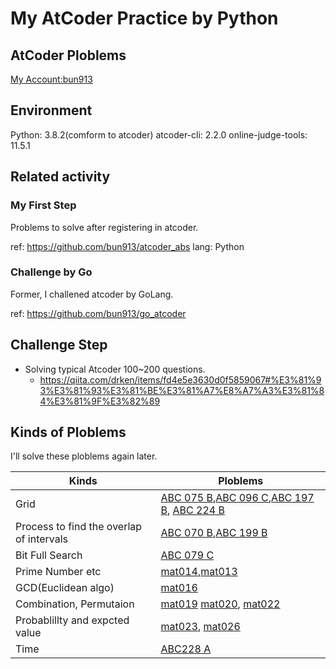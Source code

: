 # My AtCoder Practice by Python

## AtCoder Ploblems

[My Account:bun913](https://kenkoooo.com/atcoder#/table/bun913)

## Environment

Python: 3.8.2(comform to atcoder)
atcoder-cli: 2.2.0
online-judge-tools: 11.5.1

## Related activity

### My First Step

Problems to solve after registering in atcoder.

ref: https://github.com/bun913/atcoder_abs
lang: Python

### Challenge by Go

Former, I challened atcoder by GoLang.

ref: https://github.com/bun913/go_atcoder

## Challenge Step

- Solving typical Atcoder 100~200 questions.
  - https://qiita.com/drken/items/fd4e5e3630d0f5859067#%E3%81%93%E3%81%93%E3%81%BE%E3%81%A7%E8%A7%A3%E3%81%84%E3%81%9F%E3%82%89

## Kinds of Ploblems

I'll solve these ploblems again later.

| Kinds | Ploblems  |
| - | - | 
| Grid  | [ABC 075 B](https://atcoder.jp/contests/abc075/tasks/abc075_b),[ABC 096 C](https://atcoder.jp/contests/abc096/tasks/abc096_c),[ABC 197 B](https://atcoder.jp/contests/abc197/tasks/abc197_b), [ABC 224 B](https://atcoder.jp/contests/abc224/tasks/abc224_b) | 
| Process to find the overlap of intervals  | [ABC 070 B](https://atcoder.jp/contests/abc070/tasks/abc070_b),[ABC 199 B](https://atcoder.jp/contests/abc199/tasks/abc199_b) | 
| Bit Full Search  | [ABC 079 C](https://atcoder.jp/contests/abc079/tasks/abc079_c)| 
| Prime Number etc  | [mat014](https://atcoder.jp/contests/math-and-algorithm/tasks/math_and_algorithm_n),[mat013](https://atcoder.jp/contests/math-and-algorithm/tasks/math_and_algorithm_m)| 
| GCD(Euclidean algo)  | [mat016](https://atcoder.jp/contests/math-and-algorithm/tasks/math_and_algorithm_p)| 
| Combination, Permutaion  | [mat019](https://atcoder.jp/contests/math-and-algorithm/tasks/math_and_algorithm_s) [mat020](https://atcoder.jp/contests/math-and-algorithm/tasks/math_and_algorithm_t), [mat022](https://atcoder.jp/contests/math-and-algorithm/tasks/math_and_algorithm_v)| 
| Probablillty and expcted value  | [mat023](https://atcoder.jp/contests/math-and-algorithm/tasks/math_and_algorithm_w), [mat026](https://atcoder.jp/contests/math-and-algorithm/tasks/math_and_algorithm_z) | 
| Time | [ABC228 A](https://atcoder.jp/contests/abc228/tasks/abc228_a) | 

